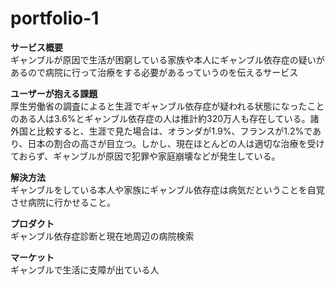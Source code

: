 # portfolio-1

**サービス概要**  
ギャンブルが原因で生活が困窮している家族や本人にギャンブル依存症の疑いがあるので病院に行って治療をする必要があるっていうのを伝えるサービス

**ユーザーが抱える課題**  
厚生労働省の調査によると生涯でギャンブル依存症が疑われる状態になったことのある人は3.6%とギャンブル依存症の人は推計約320万人も存在している。諸外国と比較すると、生涯で見た場合は、オランダが1.9%、フランスが1.2%であり、日本の割合の高さが目立つ。しかし、現在ほとんどの人は適切な治療を受けておらず、ギャンブルが原因で犯罪や家庭崩壊などが発生している。

**解決方法**  
ギャンブルをしている本人や家族にギャンブル依存症は病気だということを自覚させ病院に行かせること。

**プロダクト**  
ギャンブル依存症診断と現在地周辺の病院検索

**マーケット**  
ギャンブルで生活に支障が出ている人
